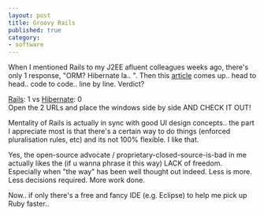 ```yaml
---
layout: post
title: Groovy Rails
published: true
category:
- software
---
```

When I mentioned Rails to my J2EE afluent colleagues weeks ago, there's only 1 response, "ORM? Hibernate la.. ". Then this [article](http://www.loudthinking.com/arc/000297.html) comes up.. head to head.. code to code.. line by line. Verdict?  
  
[Rails](http://www.loudthinking.com/arc/000297.html): 1 vs [Hibernate](http://informit.com/guides/content.asp?g=java&seqNum=127&f1=rss): 0  
Open the 2 URLs and place the windows side by side AND CHECK IT OUT!  
  
Mentality of Rails is actually in sync with good UI design concepts.. the part I appreciate most is that there's a certain way to do things (enforced pluralisation rules, etc) and its not 100% flexible. I like that.   
  
Yes, the open-source advocate / proprietary-closed-source-is-bad in me actually likes the (if u wanna phrase it this way) LACK of freedom. Especially when "the way" has been well thought out indeed. Less is more. Less decisions required. More work done.  
  
Now.. if only there's a free and fancy IDE (e.g. Eclipse) to help me pick up Ruby faster..


